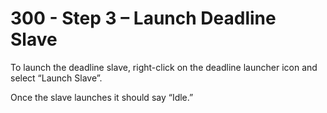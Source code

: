 # 300 - Step 3 – Launch Deadline Slave

To launch the deadline slave, right-click on the deadline launcher icon and select “Launch Slave”.

Once the slave launches it should say “Idle.”
